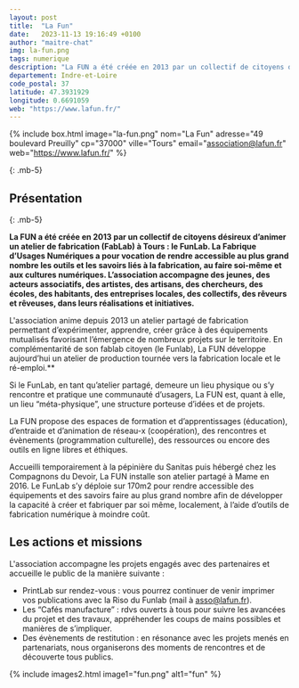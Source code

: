 ```yaml
---
layout: post
title:  "La Fun"
date:   2023-11-13 19:16:49 +0100
author: "maitre-chat"
img: la-fun.png
tags: numerique
description: "La FUN a été créée en 2013 par un collectif de citoyens désireux d’animer un atelier de fabrication (FabLab) à Tours : le FunLab. La Fabrique d’Usages Numériques a pour vocation de rendre accessible au plus grand nombre les outils et les savoirs liés à la fabrication, au faire soi-même et aux cultures numériques. L’association accompagne des jeunes, des acteurs associatifs, des artistes, des artisans, des chercheurs, des écoles, des habitants, des entreprises locales, des collectifs, des rêveurs et rêveuses, dans leurs réalisations et initiatives."
departement: Indre-et-Loire
code_postal: 37
latitude: 47.3931929
longitude: 0.6691059
web: "https://www.lafun.fr/"
---
```


{% include box.html image="la-fun.png" nom="La Fun" adresse="49 boulevard Preuilly" cp="37000" ville="Tours" email="association@lafun.fr" web="https://www.lafun.fr/" %}

{: .mb-5}

## Présentation

{: .mb-5}

**La FUN a été créée en 2013 par un collectif de citoyens désireux d’animer un atelier de fabrication (FabLab) à Tours : le FunLab. La Fabrique d’Usages Numériques a pour vocation de rendre accessible au plus grand nombre les outils et les savoirs liés à la fabrication, au faire soi-même et aux cultures numériques. L’association accompagne des jeunes, des acteurs associatifs, des artistes, des artisans, des chercheurs, des écoles, des habitants, des entreprises locales, des collectifs, des rêveurs et rêveuses, dans leurs réalisations et initiatives.**

L'association anime depuis 2013 un atelier partagé de fabrication permettant d’expérimenter, apprendre, créer grâce à des équipements mutualisés favorisant l’émergence de nombreux projets sur le territoire. En complémentarité de son fablab citoyen (le Funlab), La FUN développe aujourd’hui un atelier de production tournée vers la fabrication locale et le ré-emploi.**

Si le FunLab, en tant qu’atelier partagé, demeure un lieu physique ou s’y rencontre et pratique une communauté d’usagers, La FUN est, quant à elle, un lieu “méta-physique”, une structure porteuse d’idées et de projets.

La FUN propose des espaces de formation et d’apprentissages (éducation), d’entraide et d’animation de réseau-x (coopération), des rencontres et évènements (programmation culturelle), des ressources ou encore des outils en ligne libres et éthiques.

Accueilli temporairement à la pépinière du Sanitas puis hébergé chez les Compagnons du Devoir, La FUN installe son atelier partagé à Mame en 2016. Le FunLab s’y déploie sur 170m2 pour rendre accessible des équipements et des savoirs faire au plus grand nombre afin de développer la capacité à créer et fabriquer par soi même, localement, à l’aide d’outils de fabrication numérique à moindre coût.


## Les actions et missions

L'association accompagne les projets engagés avec des partenaires et accueille le public de la manière suivante :

- PrintLab sur rendez-vous : vous pourrez continuer de venir imprimer vos publications avec la Riso du Funlab (mail à asso@lafun.fr).
- Les “Cafés manufacture” : rdvs ouverts à tous pour suivre les avancées du projet et des travaux, appréhender les coups de mains possibles et manières de s’impliquer.
- Des évènements de restitution : en résonance avec les projets menés en partenariats, nous organiserons des moments de rencontres et de découverte tous publics.

{% include images2.html image1="fun.png" alt1="fun" %}
